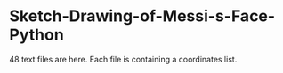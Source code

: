 # Sketch-Drawing-of-Messi-s-Face-Python
48 text files are here. Each file is containing a coordinates list.
